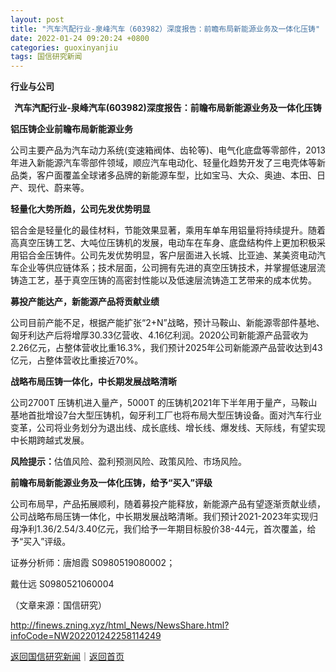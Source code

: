 ```yaml
---
layout: post
title: "汽车汽配行业-泉峰汽车（603982）深度报告：前瞻布局新能源业务及一体化压铸"
date: 2022-01-24 09:20:24 +0800
categories: guoxinyanjiu
tags: 国信研究新闻
---
```

<p><strong>行业与公司</strong></p>
 <p align="center"><strong>汽车汽配行业-泉峰汽车(603982)深度报告：前瞻布局新能源业务及一体化压铸</strong></p><p><strong>铝压铸企业前瞻布局新能源业务</strong></p>
 <p>公司主要产品为汽车动力系统(变速箱阀体、齿轮等)、电气化底盘等零部件，2013年进入新能源汽车零部件领域，顺应汽车电动化、轻量化趋势开发了三电壳体等新品类，客户面覆盖全球诸多品牌的新能源车型，比如宝马、大众、奥迪、本田、日产、现代、蔚来等。</p>
 <p><strong>轻量化大势所趋，公司先发优势明显</strong></p>
 <p>铝合金是轻量化的最佳材料，节能效果显著，乘用车单车用铝量将持续提升。随着高真空压铸工艺、大吨位压铸机的发展，电动车在车身、底盘结构件上更加积极采用铝合金压铸件。公司先发优势明显，客户层面进入长城、比亚迪、某美资电动汽车企业等供应链体系；技术层面，公司拥有先进的真空压铸技术，并掌握低速层流铸造工艺，基于真空压铸的高密封性能以及低速层流铸造工艺带来的成本优势。</p>
 <p><strong>募投产能达产，新能源产品将贡献业绩</strong></p>
 <p>公司目前产能不足，根据产能扩张“2+N”战略，预计马鞍山、新能源零部件基地、匈牙利达产后将增厚30.33亿营收、4.16亿利润。2020公司新能源产品营收为2.26亿元，占整体营收比重16.3%，我们预计2025年公司新能源产品营收达到43亿元，占整体营收比重接近70%。</p>
 <p><strong>战略布局压铸一体化，中长期发展战略清晰</strong></p>
 <p>公司2700T 压铸机进入量产，5000T 的压铸机2021年下半年用于量产，马鞍山基地首批增设7台大型压铸机，匈牙利工厂也将布局大型压铸设备。面对汽车行业变革，公司将业务划分为退出线、成长底线、增长线、爆发线、天际线，有望实现中长期跨越式发展。</p>
 <p><strong>风险提示：</strong>估值风险、盈利预测风险、政策风险、市场风险。</p>
 <p><strong>前瞻布局新能源业务及一体化压铸，给予“买入”评级</strong></p>
 <p>公司布局早，产品拓展顺利，随着募投产能释放，新能源产品有望逐渐贡献业绩，公司战略布局压铸一体化，中长期发展战略清晰。我们预计2021-2023年实现归母净利1.36/2.54/3.40亿元，我们给予一年期目标股价38-44元，首次覆盖，给予“买入”评级。</p>
 <p>证券分析师：唐旭霞 S0980519080002；</p>
 <p>戴仕远 S0980521060004</p><p class="em_media">（文章来源：国信研究）</p>

<http://finews.zning.xyz/html_News/NewsShare.html?infoCode=NW202201242258114249>

[返回国信研究新闻](//finews.withounder.com/category/guoxinyanjiu.html)｜[返回首页](//finews.withounder.com/)